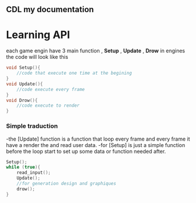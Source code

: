 ## CDL my documentation ##
# Learning API #
each game engin have 3 main function , **Setup** , **Update** , **Drow**
in engines the code will look like this 
```c
void Setup(){
    //code that execute one time at the begining
}
void Update(){
    //code execute every frame 
}
void Drow(){
    //code execute to render
}
```

### Simple traduction ###
-the [Update] function is a function that loop every frame and every frame it have a render the and read user data.
-for [Setup] is just a simple function before the loop start to set up some data or function needed after.
```c
Setup();
while (true){
    read_input();
    Update();
    //for generation design and graphiques
    drow();
}
```